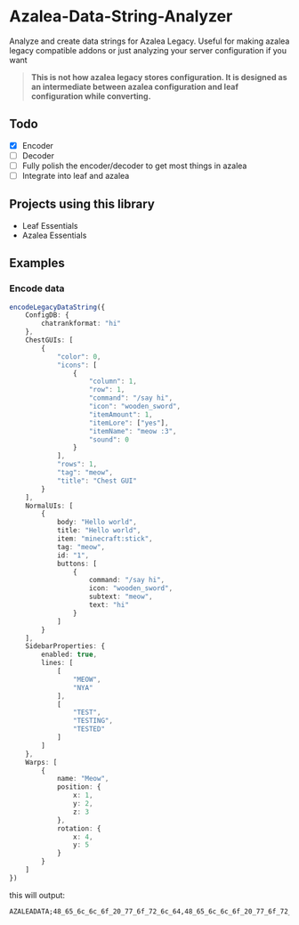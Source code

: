 # Azalea-Data-String-Analyzer
Analyze and create data strings for Azalea Legacy. Useful for making azalea legacy compatible addons or just analyzing your server configuration if you want

> **This is not how azalea legacy stores configuration. It is designed as an intermediate between azalea configuration and leaf configuration while converting.**

## Todo

- [x] Encoder
- [ ] Decoder
- [ ] Fully polish the encoder/decoder to get most things in azalea
- [ ] Integrate into leaf and azalea

## Projects using this library

- Leaf Essentials
- Azalea Essentials

## Examples

### Encode data

```ts
encodeLegacyDataString({
    ConfigDB: {
        chatrankformat: "hi"
    },
    ChestGUIs: [
        {
            "color": 0,
            "icons": [
                {
                    "column": 1,
                    "row": 1,
                    "command": "/say hi",
                    "icon": "wooden_sword",
                    "itemAmount": 1,
                    "itemLore": ["yes"],
                    "itemName": "meow :3",
                    "sound": 0
                }
            ],
            "rows": 1,
            "tag": "meow",
            "title": "Chest GUI"
        }
    ],
    NormalUIs: [
        {
            body: "Hello world",
            title: "Hello world",
            item: "minecraft:stick",
            tag: "meow",
            id: "1",
            buttons: [
                {
                    command: "/say hi",
                    icon: "wooden_sword",
                    subtext: "meow",
                    text: "hi"
                }
            ]
        }
    ],
    SidebarProperties: {
        enabled: true,
        lines: [
            [
                "MEOW",
                "NYA"
            ],
            [
                "TEST",
                "TESTING",
                "TESTED"
            ]
        ]
    },
    Warps: [
        {
            name: "Meow",
            position: {
                x: 1,
                y: 2,
                z: 3
            },
            rotation: {
                x: 4,
                y: 5
            }
        }
    ]
})
```

this will output:

```
AZALEADATA;48_65_6c_6c_6f_20_77_6f_72_6c_64,48_65_6c_6c_6f_20_77_6f_72_6c_64,6d_65_6f_77,6d_69_6e_65_63_72_61_66_74_3a_73_74_69_63_6b,5b_7b_22_63_6f_6d_6d_61_6e_64_22_3a_22_2f_73_61_79_20_68_69_22_2c_22_69_63_6f_6e_22_3a_22_77_6f_6f_64_65_6e_5f_73_77_6f_72_64_22_2c_22_73_75_62_74_65_78_74_22_3a_22_6d_65_6f_77_22_2c_22_74_65_78_74_22_3a_22_68_69_22_7d_5d;43_68_65_73_74_20_47_55_49,6d_65_6f_77,31,30,5b_7b_22_63_6f_6c_75_6d_6e_22_3a_31_2c_22_72_6f_77_22_3a_31_2c_22_63_6f_6d_6d_61_6e_64_22_3a_22_2f_73_61_79_20_68_69_22_2c_22_69_63_6f_6e_22_3a_22_77_6f_6f_64_65_6e_5f_73_77_6f_72_64_22_2c_22_69_74_65_6d_41_6d_6f_75_6e_74_22_3a_31_2c_22_69_74_65_6d_4c_6f_72_65_22_3a_5b_22_79_65_73_22_5d_2c_22_69_74_65_6d_4e_61_6d_65_22_3a_22_6d_65_6f_77_20_3a_33_22_2c_22_73_6f_75_6e_64_22_3a_30_7d_5d;ENABLED,4d_45_4f_57|4e_59_41,54_45_53_54|54_45_53_54_49_4e_47|54_45_53_54_45_44;ENABLED,4d_45_4f_57|4e_59_41,54_45_53_54|54_45_53_54_49_4e_47|54_45_53_54_45_44;63_68_61_74_72_61_6e_6b_66_6f_72_6d_61_74|68_69
```